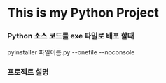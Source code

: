 # This is my Python Project

### Python 소스 코드를 exe 파일로 배포 할때
pyinstaller 파일이름.py --onefile --noconsole

### 프로젝트 설명
